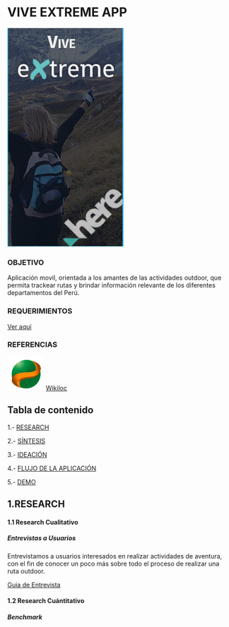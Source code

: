 # VIVE EXTREME APP

![logo](assets/images/preview.PNG)

### **OBJETIVO**
Aplicación movil, orientada a los amantes de las actividades outdoor, que permita trackear rutas y brindar información relevante de los diferentes departamentos del Perú.

### **REQUERIMIENTOS**
   [Ver aquí](https://drive.google.com/drive/folders/1vrjQirb_UD4SAgtMfYJBXD4lWBFbcAFF)


### **REFERENCIAS**
![referencia](assets/images/wikiloc.PNG) [Wikiloc](https://es.wikiloc.com/)



## Tabla de contenido

1.- [RESEARCH](#research)

2.- [SÍNTESIS](#sintesis)

3.- [IDEACIÓN](#ideación)

4.- [FLUJO DE LA APLICACIÓN](#flujo-de-la-aplicación)

5.- [DEMO](#demo)


## 1.RESEARCH
#### 1.1 Research Cualitativo
##### Entrevistas a Usuarios

Entrevistamos a usuarios interesados en realizar actividades de aventura, con el fin de conocer un poco más sobre todo el proceso de realizar una ruta outdoor.

[Guia de Entrevista]()


#### 1.2 Research Cuántitativo
##### Benchmark 